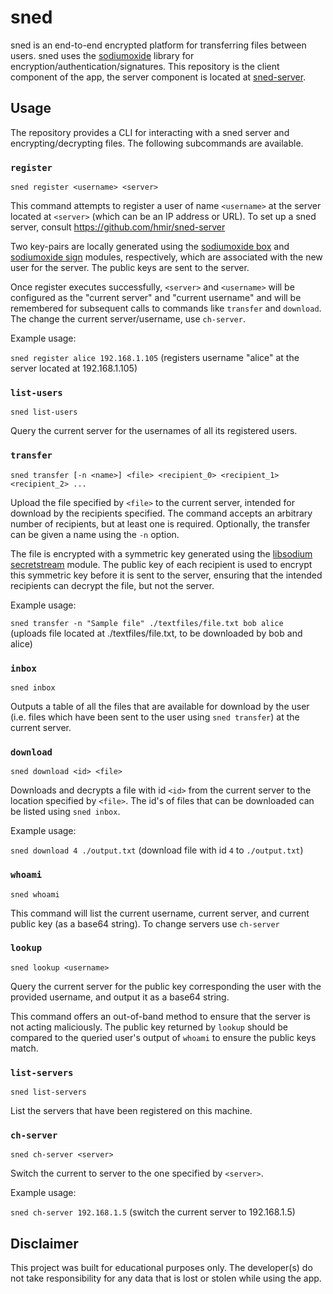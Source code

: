 # sned
sned is an end-to-end encrypted platform for transferring files between users. sned uses the [sodiumoxide](https://docs.rs/sodiumoxide/0.2.6) library for encryption/authentication/signatures. This repository is the client component of the app, the server component is located at [sned-server](https://github.com/hmir/sned-server).

## Usage
The repository provides a CLI for interacting with a sned server and encrypting/decrypting files. The following subcommands are available. 

### `register`
`sned register <username> <server>`

This command attempts to register a user of name `<username>` at the server located at `<server>` (which can be an IP address or URL). To set up a sned server, consult https://github.com/hmir/sned-server

Two key-pairs are locally generated using the [sodiumoxide box](https://docs.rs/sodiumoxide/0.2.6/sodiumoxide/crypto/box_/index.html) and [sodiumoxide sign](https://docs.rs/sodiumoxide/0.2.6/sodiumoxide/crypto/sign_/index.html) modules, respectively, which are associated with the new user for the server. The public keys are sent to the server.

Once register executes successfully, `<server>` and `<username>` will be configured as the "current server" and "current username" and will be remembered for subsequent calls to commands like `transfer` and `download`. The change the current server/username, use `ch-server`.

Example usage:

`sned register alice 192.168.1.105` 
(registers username "alice" at the server located at 192.168.1.105)

### `list-users`
`sned list-users`

Query the current server for the usernames of all its registered users.

### `transfer`
`sned transfer [-n <name>] <file> <recipient_0> <recipient_1> <recipient_2> ... `

Upload the file specified by `<file>` to the current server, intended for download by the recipients specified. The command accepts an arbitrary number of recipients, but at least one is required. Optionally, the transfer can be given a name using the `-n` option. 

The file is encrypted with a symmetric key generated using the [libsodium secretstream](https://docs.rs/sodiumoxide/0.2.6/sodiumoxide/crypto/secretstream/index.html) module. The public key of each recipient is used to encrypt this symmetric key before it is sent to the server, ensuring that the intended recipients can decrypt the file, but not the server.


Example usage:

`sned transfer -n "Sample file" ./textfiles/file.txt bob alice ` (uploads file located at ./textfiles/file.txt, to be downloaded by bob and alice) 

### `inbox`
`sned inbox`

Outputs a table of all the files that are available for download by the user (i.e. files which have been sent to the user using `sned transfer`) at the current server.

### `download`
`sned download <id> <file>`

Downloads and decrypts a file with id `<id>` from the current server to the location specified by `<file>`. The id's of files that can be downloaded can be listed using `sned inbox`. 

Example usage:

`sned download 4 ./output.txt` (download file with id `4` to  `./output.txt`)

### `whoami`
`sned whoami`

This command will list the current username, current server, and current public key (as a base64 string). To change servers use `ch-server`

### `lookup`
`sned lookup <username>`

Query the current server for the public key corresponding the user with the provided username, and output it as a base64 string.

This command offers an out-of-band method to ensure that the server is not acting maliciously. The public key returned by `lookup` should be compared to the queried user's output of `whoami` to ensure the public keys match.

### `list-servers`
`sned list-servers`

List the servers that have been registered on this machine.

### `ch-server`
`sned ch-server <server>`

Switch the current to server to the one specified by `<server>`.

Example usage:

`sned ch-server 192.168.1.5` (switch the current server to 192.168.1.5)

## Disclaimer
This project was built for educational purposes only. The developer(s) do not take responsibility for any data that is lost or stolen while using the app.

